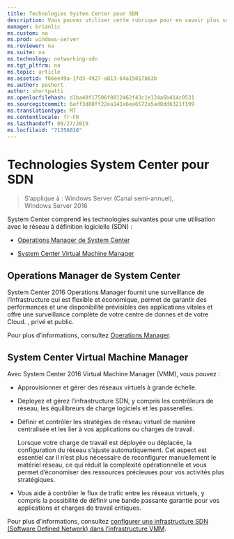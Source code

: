 ```yaml
---
title: Technologies System Center pour SDN
description: Vous pouvez utiliser cette rubrique pour en savoir plus sur les technologies SDN (Software Defined Networking) fournies dans System Center.
manager: brianlic
ms.custom: na
ms.prod: windows-server
ms.reviewer: na
ms.suite: na
ms.technology: networking-sdn
ms.tgt_pltfrm: na
ms.topic: article
ms.assetid: f66ee49a-1fd3-4927-a813-64a15017b63b
ms.author: pashort
author: shortpatti
ms.openlocfilehash: d1ba40f17506f8012462f43c1e124a6b414c0531
ms.sourcegitcommit: 6aff3d88ff22ea141a6ea6572a5ad8dd6321f199
ms.translationtype: MT
ms.contentlocale: fr-FR
ms.lasthandoff: 09/27/2019
ms.locfileid: "71356010"
---
```

# <a name="system-center-technologies-for-sdn"></a>Technologies System Center pour SDN

>S’applique à : Windows Server (Canal semi-annuel), Windows Server 2016

System Center comprend les technologies suivantes pour une utilisation avec le réseau à définition logicielle (SDN) :  
  
-   [Operations Manager de System Center](#bkmk_scom)  
  
-   [System Center Virtual Machine Manager](#bkmk_scvmm)  
  
  
## <a name="bkmk_scom"></a>Operations Manager de System Center  
System Center 2016 Operations Manager fournit une surveillance de l’infrastructure qui est flexible et économique, permet de garantir des performances et une disponibilité prévisibles des applications vitales et offre une surveillance complète de votre centre de donnes et de votre Cloud. , privé et public.  
  
Pour plus d’informations, consultez [Operations Manager](https://technet.microsoft.com/library/hh205987.aspx).  
  
## <a name="bkmk_scvmm"></a>System Center Virtual Machine Manager  
Avec System Center 2016 Virtual Machine Manager (VMM), vous pouvez :

- Approvisionner et gérer des réseaux virtuels à grande échelle.
- Déployez et gérez l’infrastructure SDN, y compris les contrôleurs de réseau, les équilibreurs de charge logiciels et les passerelles. 
- Définir et contrôler les stratégies de réseau virtuel de manière centralisée et les lier à vos applications ou charges de travail. 

  Lorsque votre charge de travail est déployée ou déplacée, la configuration du réseau s’ajuste automatiquement. Cet aspect est essentiel car il n’est plus nécessaire de reconfigurer manuellement le matériel réseau, ce qui réduit la complexité opérationnelle et vous permet d’économiser des ressources précieuses pour vos activités plus stratégiques. 
- Vous aide à contrôler le flux de trafic entre les réseaux virtuels, y compris la possibilité de définir une bande passante garantie pour vos applications et charges de travail critiques.  
  

Pour plus d’informations, consultez [configurer une infrastructure SDN (Software Defined Network) dans l’infrastructure VMM](https://technet.microsoft.com/system-center-docs/vmm/scenario/sdn-overview).  
    

  